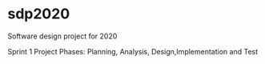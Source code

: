 # sdp2020
Software design project for 2020

Sprint 1 Project Phases:
Planning, Analysis, Design,Implementation and Test

